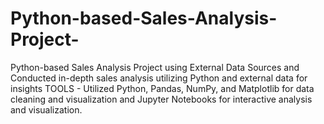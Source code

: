 # Python-based-Sales-Analysis-Project-
Python-based Sales Analysis Project using External Data Sources and Conducted in-depth sales analysis utilizing Python and external data for insights TOOLS - Utilized Python, Pandas, NumPy, and Matplotlib for data cleaning and visualization and Jupyter Notebooks for interactive analysis and visualization.
